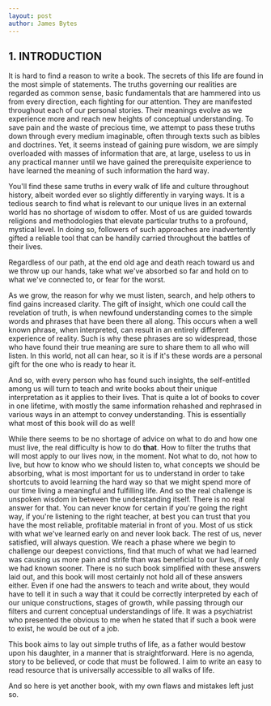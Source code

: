 ```yaml
---
layout: post
author: James Bytes
---
```


## 1. INTRODUCTION

It is hard to find a reason to write a book. The secrets of this life are found in the most simple of statements. The truths governing our realities are regarded as common sense, basic fundamentals that are hammered into us from every direction, each  fighting for our attention. They are manifested throughout each of our personal stories. Their meanings evolve as we experience more and reach new heights of conceptual understanding. To save pain and the waste of precious time, we attempt to pass these truths down through every medium imaginable, often through texts such as bibles and doctrines. Yet, it seems instead of gaining pure wisdom, we are simply overloaded with masses of information that are, at large, useless to us in any practical manner until we have gained the prerequisite experience to have learned the meaning of such information the hard way. <!-- After all, how does one appreciate something they have not come to accept for themselves? -->

You'll find these same truths in every walk of life and culture throughout history, albeit worded ever so slightly differently in varying ways. It is a tedious search to find what is relevant to our unique lives in an external world has no shortage of wisdom to offer. Most of us are guided towards religions and methodologies that elevate particular truths to a profound, mystical level. In doing so, followers of such approaches are inadvertently gifted a reliable tool that can be handily carried throughout the battles of their lives.

<!--
This tool is namely the incidental memorization of highlighted truths. Prioritized wisdom becomes instantly recallable in a crisis. It can burden the responsibility of making moral choices. Throughout the years, such a targeted focus can help mold a foundational identity. Unfortunately, such a resource can only extend so far and can become a set of crutches.
--- crisis' can go beyond scope, not provide the answers,
--- inclined to negative choices, rejecting possibilities outside of current understanding, or conflicted with guilt and such
-->
Regardless of our path, at the end old age and death reach toward us and we throw up our hands, take what we've absorbed so far and hold on to what we've connected to, or fear for the worst.

As we grow, the reason for why we must listen, search, and help others to find gains increased clarity. The gift of insight, which one could call the revelation of truth, is when newfound understanding comes to the simple words and phrases that have been there all along. This occurs when a well known phrase, when interpreted, can result in an entirely different experience of reality. Such is why these phrases are so widespread, those who have found their true meaning are sure to share them to all who will listen. In this world, not all can hear, so it is if it's these words are a personal gift for the one who is ready to hear it.

And so, with every person who has found such insights, the self-entitled among us will turn to teach and write books about their unique interpretation as it applies to their lives. That is quite a lot of books to cover in one lifetime, with mostly the same information rehashed and rephrased in various ways in an attempt to convey understanding. This is essentially what most of this book will do as well!

While there seems to be no shortage of advice on what to do and how one must live, the real difficulty is how to do **that**. How to filter the truths that will most apply to our lives now, in the moment. Not what to do, not how to live, but how to know who we should listen to, what concepts we should be absorbing, what is most important for us to understand in order to take shortcuts to avoid learning the hard way so that we might spend more of our time living a meaningful and fulfilling life. And so the real challenge is unspoken wisdom in between the understanding itself. There is no real answer for that. You can never know for certain if you're going the right way, if you're listening to the right teacher, at best you can trust that you have the most reliable, profitable material in front of you. Most of us stick with what we've learned early on and never look back. The rest of us, never satisfied, will always question. We reach a phase where we begin to challenge our deepest convictions, find that much of what we had learned was causing us more pain and strife than was beneficial to our lives, if only we had known sooner. There is no such book simplified with these answers laid out, and this book will most certainly not hold all of these answers either. Even if one had the answers to teach and write about, they would have to tell it in such a way that it could be correctly interpreted by each of our unique constructions, stages of growth, while passing through our filters and current conceptual understandings of life. <!-- Such a task seems improbable at large - *without a method of computation that served to analyze a person and present them with information in a personalized format, but that is not a story for the present moment* -. --> It was a psychiatrist who presented the obvious to me when he stated that if such a book were to exist, he would be out of a job.


 This book aims to lay out simple truths of life, as a father would bestow upon his daughter, in a manner that is straightforward. Here is no agenda, story to be believed, or code that must be followed. I aim to write an easy to read resource that is universally accessible to all walks of life.

 And so here is yet another book, with my own flaws and mistakes left just so.

<!--
So what is there to do? Why even write a book if it cannot fulfill the role of completing this grand task? ... well...

...
 With all these books and religions that cover the same secrets, I have not found a book that lays it out plain as day, without a story to believe in or a code to follow. There is usually an agenda. In other cases, some books carry such profound insights that they can't even be taken in all in one read!

..............
and goodness gratious...
...................













<!--

Unfortunately religion and even spirituality can lose its value and become repetition, no longer revealing truth but leaving us in a perpetual limbo, somewhere on the elevator level 46, occasionally rising up to 47. Then, aware that we are not as satisfied as we should be, we decide that we must not be focusing hard enough on our textbooks, that we must have more conviction, more faith, more belief if we are to reach level 47, believing that the story is the point of it all instead of what is found in the story.
--------------------------------
<!--
Before we might become distracted by them, religions when used properly help us along our way. They provide us memorization techniques for quick access of reminders of basic truths, and also provide us with something far more important, something also found in life experience.   

And yet, the information is scattered about all across the globe. For an example of a simple truth without much depth, among the homeless in America you can find nearly every person saying, "You don't talk about Fight Club", or even more commonly, "What were you talking about?". In that world, the value of looking out for another by not betraying each other is not only recognized, it can actually be felt as a type of caring for another that you do not even know. I use this abstract example because it minor and flawed and not among the truths this book is about.
-->
